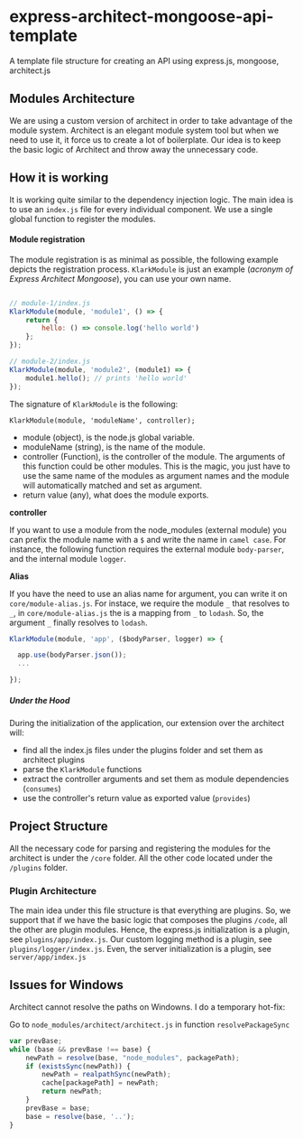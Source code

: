 # express-architect-mongoose-api-template

A template file structure for creating an API using express.js, mongoose, architect.js

## Modules Architecture

We are using a custom version of architect in order to take advantage of the module system. Architect is an elegant module system tool but when we need to use it, it force us to create a lot of boilerplate. Our idea is to keep the basic logic of Architect and throw away the unnecessary code.

## How it is working

It is working quite similar to the dependency injection logic. The main idea is to use an `index.js` file for every individual component. We use a single global function to register the modules.

#### Module registration

The module registration is as minimal as possible, the following example depicts the registration process. `KlarkModule` is just an example (*acronym of Express Architect Mongoose*), you can use your own name.

```Javascript

// module-1/index.js
KlarkModule(module, 'module1', () => {
    return {
        hello: () => console.log('hello world')
    };
});

// module-2/index.js
KlarkModule(module, 'module2', (module1) => {
    module1.hello(); // prints 'hello world'
});

```

The signature of `KlarkModule` is the following:

`KlarkModule(module, 'moduleName', controller);`

* module (object), is the node.js global variable.
* moduleName (string), is the name of the module.
* controller (Function), is the controller of the module. The arguments of this function could be other modules. This is the magic, you just have to use the same name of the modules as argument names and the module will automatically matched and set as argument.
* return value (any), what does the module exports.

**controller**

If you want to use a module from the node_modules (external module) you can prefix the module
name with a `$` and write the name in `camel case`.
For instance, the following function requires the external module `body-parser`,
and the internal module `logger`.

**Alias**

If you have the need to use an alias name for argument, you can write it on `core/module-alias.js`.
For instace, we require the module `_` that resolves to `_`, in `core/module-alias.js` the is a mapping from `_` to `lodash`.
So, the argument `_` finally resolves to `lodash`.

```Javascript
KlarkModule(module, 'app', ($bodyParser, logger) => {

  app.use(bodyParser.json());
  ...

});
```

##### Under the Hood

During the initialization of the application, our extension over the architect will:

* find all the index.js files under the plugins folder and set them as architect plugins
* parse the `KlarkModule` functions
* extract the controller arguments and set them as module dependencies (`consumes`)
* use the controller's return value as exported value (`provides`)

## Project Structure

All the necessary code for parsing and registering the modules for the architect is under the `/core` folder.
All the other code located under the `/plugins` folder.

### Plugin Architecture

The main idea under this file structure is that everything are plugins. So, we support that if we have the basic logic that composes the plugins `/code`, all the other are plugin modules.
Hence, the express.js initialization is a plugin, see `plugins/app/index.js`.
Our custom logging method is a plugin, see `plugins/logger/index.js`.
Even, the server initialization is a plugin, see `server/app/index.js`

## Issues for Windows

Architect cannot resolve the paths on Windowns. I do a temporary hot-fix:

Go to `node_modules/architect/architect.js`
in function `resolvePackageSync`

```Javascript
var prevBase;
while (base && prevBase !== base) {
    newPath = resolve(base, "node_modules", packagePath);
    if (existsSync(newPath)) {
        newPath = realpathSync(newPath);
        cache[packagePath] = newPath;
        return newPath;
    }
    prevBase = base;
    base = resolve(base, '..');
}
```